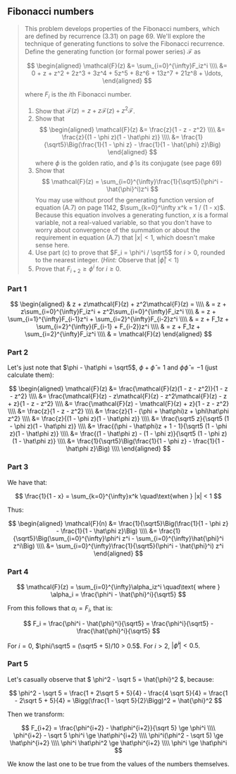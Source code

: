 ## Fibonacci numbers

> This problem develops properties of the Fibonacci numbers, which are defined
> by recurrence (3.31) on page 69. We'll explore the technique of generating
> functions to solve the Fibonacci recurrence. Define the generating function
> (or formal power series) $\mathcal{F}$ as
>
> $$ \begin{aligned}
>    \mathcal{F}(z) &= \sum_{i=0}^{\infty}F_iz^i \\\\
>                   &= 0 + z + z^2 + 2z^3 + 3z^4 + 5z^5 + 8z^6 + 13z^7 + 21z^8 + \ldots,
>    \end{aligned} $$
>
> where $F_i$ is the $i$th Fibonacci number.
>
> 1. Show that $\mathcal{F}(z) = z + z\mathcal{F}(z) + z^2\mathcal{F}$.
> 2. Show that
>    $$ \begin{aligned}
>       \mathcal{F}(z) &= \frac{z}{1 - z - z^2} \\\\
>                      &= \frac{z}{(1 - \phi z)(1 - \hat\phi z)} \\\\
>                      &= \frac{1}{\sqrt5}\Big(\frac{1}{1 - \phi z} - \frac{1}{1 - \hat{\phi} z}\Big)
>       \end{aligned} $$
>    where $\phi$ is the golden ratio, and $\hat\phi$ is its conjugate (see page
>    69)
> 3. Show that
>    $$ \mathcal{F}(z) = \sum_{i=0}^{\infty}\frac{1}{\sqrt5}(\phi^i - \hat{\phi}^i)z^i $$
>    You may use without proof the generating function version of equation (A.7)
>    on page 1142, $\sum_{k=0}^\infty x^k = 1 / (1 - x)$. Because this equation
>    involves a generating function, $x$ is a formal variable, not a real-valued
>    variable, so that you don't have to worry about convergence of the
>    summation or about the requirement in equation (A.7) that $|x| < 1$, which
>    doesn't make sense here.
> 4. Use part (c) to prove that $F_i = \phi^i / \sqrt5$ for $i > 0$, rounded to the nearest
>    integer. (_Hint:_ Observe that <nobr>$|\hat{\phi}| < 1$)</nobr>
> 5. Prove that $F_{i+2} \ge \phi^i$ for $i \ge 0$.

### Part 1

$$ \begin{aligned}
   & z + z\mathcal{F}(z) + z^2\mathcal{F}(z) = \\\\
   & = z + z\sum_{i=0}^{\infty}F_iz^i + z^2\sum_{i=0}^{\infty}F_iz^i \\\\
   & = z + \sum_{i=1}^{\infty}F_{i-1}z^i + \sum_{i=2}^{\infty}F_{i-2}z^i \\\\
   & = z + F_1z + \sum_{i=2}^{\infty}(F_{i-1} + F_{i-2})z^i \\\\
   & = z + F_1z + \sum_{i=2}^{\infty}F_iz^i \\\\
   & = \mathcal{F}(z)
   \end{aligned} $$

### Part 2

Let's just note that $\phi - \hat\phi = \sqrt5$,  $\phi + \hat\phi = 1$ and $\phi\hat\phi = - 1$ (just calculate them):

$$ \begin{aligned}
   \mathcal{F}(z) &= \frac{\mathcal{F}(z)(1 - z - z^2)}{1 - z - z^2} \\\\
        &= \frac{\mathcal{F}(z) - z\mathcal{F}(z) - z^2\mathcal{F}(z) - z + z}{1 - z - z^2} \\\\
        &= \frac{\mathcal{F}(z) - \mathcal{F}(z) + z}{1 - z - z^2} \\\\
        &= \frac{z}{1 - z - z^2} \\\\
        &= \frac{z}{1 - (\phi + \hat\phi)z + \phi\hat\phi z^2} \\\\
        &= \frac{z}{(1 - \phi z)(1 - \hat\phi z)} \\\\
        &= \frac{\sqrt5 z}{\sqrt5 (1 - \phi z)(1 - \hat\phi z)} \\\\
        &= \frac{(\phi - \hat\phi)z + 1 - 1}{\sqrt5 (1 - \phi z)(1 - \hat\phi z)} \\\\
        &= \frac{(1 - \hat\phi z) - (1 - \phi z)}{\sqrt5 (1 - \phi z)(1 - \hat\phi z)} \\\\
        &= \frac{1}{\sqrt5}\Big(\frac{1}{1 - \phi z} - \frac{1}{1 - \hat\phi z}\Big) \\\\
   \end{aligned} $$

### Part 3

We have that:

$$ \frac{1}{1 - x} = \sum_{k=0}^{\infty}x^k \quad\text{when } |x| < 1 $$

Thus:

$$ \begin{aligned}
   \mathcal{F}(n) &= \frac{1}{\sqrt5}\Big(\frac{1}{1 - \phi z} - \frac{1}{1 - \hat\phi z}\Big) \\\\
                  &= \frac{1}{\sqrt5}\Big(\sum_{i=0}^{\infty}\phi^i z^i - \sum_{i=0}^{\infty}\hat{\phi}^i z^i\Big) \\\\
                  &= \sum_{i=0}^{\infty}\frac{1}{\sqrt5}(\phi^i - \hat{\phi}^i) z^i
   \end{aligned} $$

### Part 4

$$ \mathcal{F}(z) = \sum_{i=0}^{\infty}\alpha_iz^i \quad\text{ where } \alpha_i = \frac{\phi^i - \hat{\phi}^i}{\sqrt5} $$

From this follows that $\alpha_i = F_i$, that is:

$$ F_i = \frac{\phi^i - \hat{\phi}^i}{\sqrt5}  = \frac{\phi^i}{\sqrt5} - \frac{\hat{\phi}^i}{\sqrt5} $$

For $i = 0$, $\phi/\sqrt5 = (\sqrt5 + 5)/10 > 0.5$. For $i > 2$, $|\hat{\phi}^i| < 0.5$.

### Part 5

Let's casually observe that $ \phi^2 - \sqrt 5 = \hat{\phi}^2 $, because:

$$
  \phi^2 - \sqrt 5 = \frac{1 + 2\sqrt 5 + 5}{4} - \frac{4 \sqrt 5}{4}
                   = \frac{1 - 2\sqrt 5 + 5}{4}
                   = \Bigg(\frac{1 - \sqrt 5}{2}\Bigg)^2
                   = \hat{\phi}^2
$$

Then we transform:

$$
  F_{i+2} = \frac{\phi^{i+2} - \hat\phi^{i+2}}{\sqrt 5} \ge \phi^i \\\\
  \phi^{i+2} - \sqrt 5 \phi^i \ge \hat\phi^{i+2} \\\\
  \phi^i(\phi^2 - \sqrt 5) \ge \hat\phi^{i+2} \\\\
  \phi^i \hat\phi^2 \ge \hat\phi^{i+2} \\\\
  \phi^i \ge \hat\phi^i
$$

We know the last one to be true from the values of the numbers themselves.
